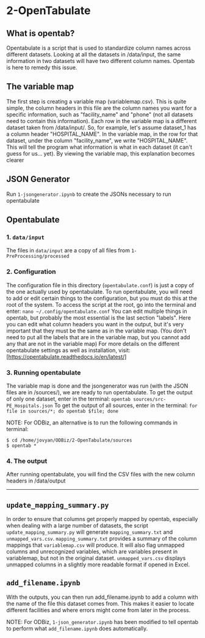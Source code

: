 # 2-OpenTabulate

## What is opentab? ##

Opentabulate is a script that is used to standardize column names across different datasets. Looking at all the datasets in /data/input, the same information in two datasets will have two different column names. Opentab is here to remedy this issue. 


## The variable map ##

The first step is creating a variable map (variablemap.csv). This is quite simple, the column headers in this file are the column names you want for a specific information, such as "facility_name" and "phone" (not all datasets need to contain this information). Each row in the variable map is a different dataset taken from /data/input/. So, for example, let's assume dataset_1 has a column header "HOSPITAL_NAME". In the variable map, in the row for that dataset, under the column "facility_name", we write "HOSPITAL_NAME". This will tell the program what information is what in each dataset (it can't guess for us... yet). By viewing the variable map, this explanation becomes clearer


## JSON Generator ##

Run `1-jsongenerator.ipynb` to create the JSONs necessary to run opentabulate

## Opentabulate ##

### 1. `data/input`
The files in `data/input` are a copy of all files from `1-PreProcessing/processed`

### 2. Configuration
The configuration file in this directory (`opentabulate.conf`) is just a copy of the one actually used by opentabulate. To run opentabulate, you will need to add or edit certain things to the configuration, but you must do this at the root of the system. To access the script at the root, go into the terminal and enter: 
`nano ~/.config/opentabulate.conf`
You can edit multiple things in opentab, but probably the most essential is the last section "labels". Here you can edit what column headers you want in the output, but it's very important that they must be the same as in the variable map. (You don't need to put all the labels that are in the variable map, but you cannot add any that are not in the variable map)
For more details on the different opentabulate settings as well as installation, visit: [https://opentabulate.readthedocs.io/en/latest/]

### 3. Running opentabulate
The variable map is done and the jsongenerator was run (with the JSON files are in /sources/), we are ready to run opentabulate. 
To get the output of only one dataset, enter in the terminal: `opentab sources/src-PE_Hospitals.json`
To get the output of all sources, enter in the terminal: `for file in sources/*; do opentab $file; done`

NOTE: For ODBiz, an alternative is to run the following commands in terminal:
```
$ cd /home/jovyan/ODBiz/2-OpenTabulate/sources
$ opentab *
```

### 4. The output
After running opentabulate, you will find the CSV files with the new column headers in /data/output

---

## `update_mapping_summary.py`
In order to ensure that columns get properly mapped by opentab, especially when dealing with a large number of datasets, the script `update_mapping_summary.py` will generate `mapping_summary.txt` and `unmapped_vars.csv`. `mapping_summary.txt` provides a summary of the column mappings that `variablemap.csv` will produce. It will also flag unmapped columns and unrecognized variables, which are variables present in variablemap, but not in the original dataset. `unmapped_vars.csv` displays unmapped columns in a slightly more readable format if opened in Excel.

## `add_filename.ipynb` ##
With the outputs, you can then run add_filename.ipynb to add a column with the name of the file this dataset comes from. This makes it easier to locate different facilities and where errors might come from later in the process.

NOTE: For ODBiz, `1-json_generator.ipynb` has been modified to tell opentab to perform what `add_filename.ipynb` does automatically.